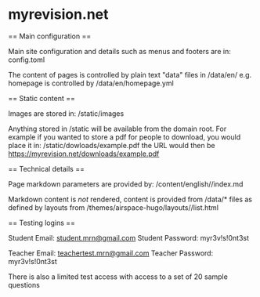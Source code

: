 # myrevision.net

== Main configuration ==

Main site configuration and details such as menus and footers are in:
 config.toml

The content of pages is controlled by plain text "data" files in 
  /data/en/
e.g. homepage is controlled by /data/en/homepage.yml





== Static content ==

Images are stored in:
  /static/images

Anything stored in /static will be available from the domain root. For example if you wanted to store a pdf for people to download, you would place it in:
  /static/dowloads/example.pdf
the URL would then be
  https://myrevision.net/downloads/example.pdf


== Technical details == 

Page markdown parameters are provided by:
  /content/english/<pagename>/index.md

Markdown content is *not* rendered, content is provided from /data/* files 
as defined by layouts from /themes/airspace-hugo/layouts/<pagename>/list.html

== Testing logins ==

Student Email:      student.mrn@gmail.com
Student Password:   myr3v!s!0nt3st

Teacher Email:      teachertest.mrn@gmail.com
Teacher Password:   myr3v!s!0nt3st

There is also a limited test access with access to a set of 20 sample questions